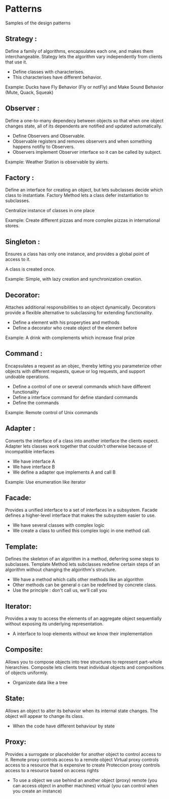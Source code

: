 # Patterns
Samples of the design patterns
## Strategy :
Define a family of algorithms, encapsulates each one, and makes them interchangeable. 
Stategy lets the algorithm vary independently from clients that use it.
- Define classes with characterises.
- This characterises have different behavior.

Example:
Ducks have Fly Behavior (Fly or notFly) and Make Sound Behavior (Mute, Quack, Squeak)

## Observer :
Define a one-to-many dependecy between objects so that when one object changes state, all of
its dependents are notified and updated automatically.

- Define Observers and Observable.
- Observable registers and removes observers and when something happens notifiy to
Observers.
- Observers implement Observer interface so it can be called by subject.

Example: Weather Station is observable by alerts.

## Factory :
Define an interface for creating an object, but lets subclasses decide which class to instantiate.
Factory Method lets a class defer instantiation to subclasses.

Centralize instance of classes in one place

Example: Create different pizzas and more complex pizzas in international stores.

## Singleton :
Ensures a class has only one instance, and provides a global point of access to it.

A class is created once.

Example: Simple, with lazy creation and synchronization creation.

## Decorator:
Attaches additional responsibilities to an object dynamically. 
Decorators provide a flexible alternative to subclassing for extending functionality.

- Define a element with his properyties and methods
- Define a decorator who create object of the element before

Example: A drink with complements which increase final prize

## Command :
Encapsulates a request as an objec, thereby letting you parameterize other objects with different requests, queue or
log requests, and support undoable operations.

- Define a control of one or several commands which have different functionality
- Define a interface command for define standard commands
- Define the commands

Example: Remote control of Unix commands

## Adapter :
Converts the interface of a class into another interface the clients expect.
Adapter lets classes work together that couldn't otherwise because of incompatible 
interfaces

- We have interface A
- We have interface B
- We define a adapter que implements A and call B

Example: Use enumeration like iterator

## Facade:
Provides a unified interface to a set of interfaces in a subsystem. Facade defines a higher-level
interface that makes the subsystem easier to use.

- We have several classes with complex logic
- We create a class to unified this complex logic in one method call.

## Template:
Defines the skeleton of an algorithm in a method, deferring some steps to subclasses.
Template Method lets subclasses redefine certain steps of an algorithm without changing the
algorithm's structure.

- We have a method which calls other methods like an algorithm
- Other methods can be general o can be redefined by concrete class.
- Use the principle : don't call us, we'll call you

## Iterator:
Provides a way to access the elements of an aggregate object sequentially without exposing its underlying 
representation.

- A interface to loop elements without we know their implementation

## Composite:
Allows you to compose objects into tree structures to represent part-whole hierarchies. Composite lets 
clients treat individual objects and compositions of objects uniformly.

- Organizate data like a tree

## State:
Allows an object to alter its behavior when its internal state changes. The object will
appear to change its class.

- When the code have different behaviour by state

## Proxy:
Provides a surrogate or placeholder for another object to control access to it.
Remote proxy controls access to a remote object
Virtual proxy controls access to a resource that is expensive to create
Proteccion proxy controls access to a resource based on access rights

- To use a object we use behind an another object (proxy)
remote (you can access object in another machines)
virtual (you can control when you create an instance)